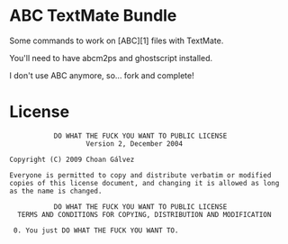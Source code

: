 # ABC TextMate Bundle

Some commands to work on [ABC][1] files with TextMate.

You'll need to have abcm2ps and ghostscript installed.

I don't use ABC anymore, so... fork and complete!

# License

               DO WHAT THE FUCK YOU WANT TO PUBLIC LICENSE 
                       Version 2, December 2004 

    Copyright (C) 2009 Choan Gálvez 

    Everyone is permitted to copy and distribute verbatim or modified 
    copies of this license document, and changing it is allowed as long 
    as the name is changed. 

               DO WHAT THE FUCK YOU WANT TO PUBLIC LICENSE 
      TERMS AND CONDITIONS FOR COPYING, DISTRIBUTION AND MODIFICATION 

     0. You just DO WHAT THE FUCK YOU WANT TO.